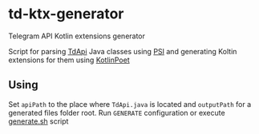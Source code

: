 # td-ktx-generator
Telegram API Kotlin extensions generator

Script for parsing [TdApi] Java classes using [PSI] and generating Koltin extensions for them using [KotlinPoet]

## Using
Set ``apiPath`` to the place where ``TdApi.java`` is located and ``outputPath`` for a generated files folder root.
Run ``GENERATE`` configuration or execute [generate.sh](https://github.com/tdlibx/td-ktx-generator/blob/master/tdktxgen/generate.sh) script


[TdApi]: https://github.com/tdlibx/td
[PSI]: https://www.jetbrains.org/intellij/sdk/docs/basics/architectural_overview/psi.html
[KotlinPoet]: https://github.com/square/kotlinpoet

